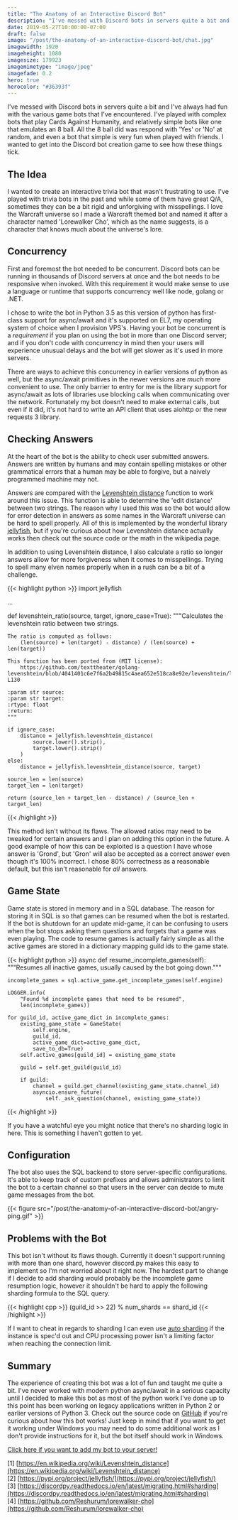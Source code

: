 ```yaml
---
title: "The Anatomy of an Interactive Discord Bot"
description: "I've messed with Discord bots in servers quite a bit and I've always had fun with the various game bots that I've encountered. I've played with complex bots that play Cards Against Humanity, and relatively simple bots like one that emulates an 8 ball. All the 8 ball did was respond with 'Yes' or 'No' at random, and even a bot that simple is very fun when played with friends. I wanted to get into the Discord bot creation game to see how these things tick."
date: 2019-05-27T10:00:00-07:00
draft: false
image: "/post/the-anatomy-of-an-interactive-discord-bot/chat.jpg"
imagewidth: 1920
imageheight: 1080
imagesize: 179923
imagemimetype: "image/jpeg"
imagefade: 0.2
hero: true
herocolor: "#36393f"
---
```


I've messed with Discord bots in servers quite a bit and I've always had fun with the various game bots that I've encountered. I've played with complex bots that play Cards Against Humanity, and relatively simple bots like one that emulates an 8 ball. All the 8 ball did was respond with 'Yes' or 'No' at random, and even a bot that simple is very fun when played with friends. I wanted to get into the Discord bot creation game to see how these things tick.

<!--more-->

## The Idea

I wanted to create an interactive trivia bot that wasn't frustrating to use. I've played with trivia bots in the past and while some of them have great Q/A, sometimes they can be a bit rigid and unforgiving with misspellings. I love the Warcraft universe so I made a Warcraft themed bot and named it after a character named 'Lorewalker Cho', which as the name suggests, is a character that knows much about the universe's lore.

## Concurrency

First and foremost the bot needed to be concurrent. Discord bots can be running in thousands of Discord servers at once and the bot needs to be responsive when invoked. With this requirement it would make sense to use a language or runtime that supports concurrency well like node, golang or .NET.

I chose to write the bot in Python 3.5 as this version of python has first-class support for async/await and it's supported on EL7, my operating system of choice when I provision VPS's. Having your bot be concurrent is a _requirement_ if you plan on using the bot in more than one Discord server; and if you don't code with concurrency in mind then your users will experience unusual delays and the bot will get slower as it's used in more servers.

There are ways to achieve this concurrency in earlier versions of python as well, but the async/await primitives in the newer versions are _much_ more convenient to use. The only barrier to entry for me is the library support for async/await as lots of libraries use blocking calls when communicating over the network. Fortunately my bot doesn't need to make external calls, but even if it did, it's not hard to write an API client that uses aiohttp or the new requests 3 library.

## Checking Answers

At the heart of the bot is the ability to check user submitted answers. Answers are written by humans and may contain spelling mistakes or other grammatical errors that a human may be able to forgive, but a naively programmed machine may not.

Answers are compared with the [Levenshtein distance](https://en.wikipedia.org/wiki/Levenshtein_distance) function to work around this issue. This function is able to determine the 'edit distance' between two strings. The reason why I used this was so the bot would allow for error detection in answers as some names in the Warcraft universe can be hard to spell properly. All of this is implemented by the wonderful library [jellyfish](https://pypi.org/project/jellyfish/), but if you're curious about how Levenshtein distance actually works then check out the source code or the math in the wikipedia page.

In addition to using Levenshtein distance, I also calculate a ratio so longer answers allow for more forgiveness when it comes to misspellings. Trying to spell many elven names properly when in a rush can be a bit of a challenge.

{{< highlight python >}}
import jellyfish

...

def levenshtein_ratio(source, target, ignore_case=True):
    """Calculates the levenshtein ratio between two strings.

    The ratio is computed as follows:
        (len(source) + len(target) - distance) / (len(source) + len(target))

    This function has been ported from (MIT license):
        https://github.com/texttheater/golang-levenshtein/blob/4041401c6e7f6a2b49815c4aea652e518ca8e92e/levenshtein/levenshtein.go#L115-L130

    :param str source:
    :param str target:
    :rtype: float
    :return:
    """

    if ignore_case:
        distance = jellyfish.levenshtein_distance(
            source.lower().strip(),
            target.lower().strip()
        )
    else:
        distance = jellyfish.levenshtein_distance(source, target)

    source_len = len(source)
    target_len = len(target)

    return (source_len + target_len - distance) / (source_len + target_len)
{{< /highlight >}}


This method isn't without its flaws. The allowed ratios may need to be tweaked for certain answers and I plan on adding this option in the future. A good example of how this can be exploited is a question I have whose answer is 'Grond', but 'Gron' will also be accepted as a correct answer even though it's 100% incorrect. I chose 80% correctness as a reasonable default, but this isn't reasonable for _all_ answers.

## Game State

Game state is stored in memory and in a SQL database. The reason for storing it in SQL is so that games can be resumed when the bot is restarted. If the bot is shutdown for an update mid-game, it can be confusing to users when the bot stops asking them questions and forgets that a game was even playing. The code to resume games is actually fairly simple as all the active games are stored in a dictionary mapping guild ids to the game state.

{{< highlight python >}}
async def resume_incomplete_games(self):
    """Resumes all inactive games, usually caused by the bot going down."""

    incomplete_games = sql.active_game.get_incomplete_games(self.engine)

    LOGGER.info(
        "Found %d incomplete games that need to be resumed",
        len(incomplete_games))

    for guild_id, active_game_dict in incomplete_games:
        existing_game_state = GameState(
            self.engine,
            guild_id,
            active_game_dict=active_game_dict,
            save_to_db=True)
        self.active_games[guild_id] = existing_game_state

        guild = self.get_guild(guild_id)

        if guild:
            channel = guild.get_channel(existing_game_state.channel_id)
            asyncio.ensure_future(
                self._ask_question(channel, existing_game_state))
{{< /highlight >}}

If you have a watchful eye you might notice that there's no sharding logic in here. This is something I haven't gotten to yet.

## Configuration

The bot also uses the SQL backend to store server-specific configurations. It's able to keep track of custom prefixes and allows administrators to limit the bot to a certain channel so that users in the server can decide to mute game messages from the bot.

{{< figure src="/post/the-anatomy-of-an-interactive-discord-bot/angry-ping.gif" >}}

## Problems with the Bot

This bot isn't without its flaws though. Currently it doesn't support running with more than one shard, however discord.py makes this easy to implement so I'm not worried about it right now. The hardest part to change if I decide to add sharding would probably be the incomplete game resumption logic, however it shouldn't be hard to apply the following sharding formula to the SQL query.

{{< highlight cpp >}}
(guild_id >> 22) % num_shards == shard_id
{{< /highlight >}}

If I want to cheat in regards to sharding I can even use [auto sharding](https://discordpy.readthedocs.io/en/latest/migrating.html#sharding) if the instance is spec'd out and CPU processing power isn't a limiting factor when reaching the connection limit.

## Summary

The experience of creating this bot was a lot of fun and taught me quite a bit. I've never worked with modern python async/await in a serious capacity until I decided to make this bot as most of the python work I've done up to this point has been working on legacy applications written in Python 2 or earlier versions of Python 3. Check out the source code on [GitHub](https://github.com/Reshurum/lorewalker-cho) if you're curious about how this bot works! Just keep in mind that if you want to get it working under Windows you may need to do some additional work as I don't provide instructions for it, but the bot itself should work in Windows.

[Click here if you want to add my bot to your server!](https://discordapp.com/api/oauth2/authorize?client_id=378721268515602443&permissions=3136&scope=bot)

[1] [https://en.wikipedia.org/wiki/Levenshtein_distance](https://en.wikipedia.org/wiki/Levenshtein_distance)<br>
[2] [https://pypi.org/project/jellyfish/](https://pypi.org/project/jellyfish/)<br>
[3] [https://discordpy.readthedocs.io/en/latest/migrating.html#sharding](https://discordpy.readthedocs.io/en/latest/migrating.html#sharding)<br>
[4] [https://github.com/Reshurum/lorewalker-cho](https://github.com/Reshurum/lorewalker-cho)<br>
